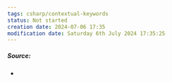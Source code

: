 ```yaml
---
tags: csharp/contextual-keywords
status: Not started
creation date: 2024-07-06 17:35
modification date: Saturday 6th July 2024 17:35:25
---
```

##### Source:
* 